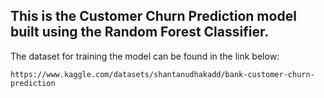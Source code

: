 ## This is the Customer Churn Prediction model built using the Random Forest Classifier.

The dataset for training the model can be found in the link below:

```
https://www.kaggle.com/datasets/shantanudhakadd/bank-customer-churn-prediction
```
